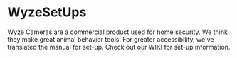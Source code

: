 # WyzeSetUps
Wyze Cameras are a commercial product used for home security. We think they make great animal behavior tools. For greater accessibility, we've translated the manual for set-up. Check out our WIKI for set-up information. 
